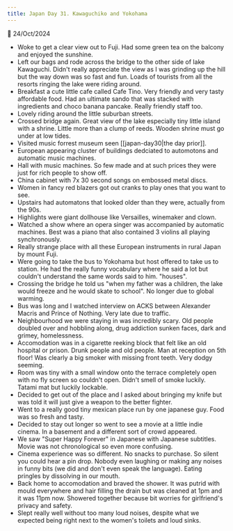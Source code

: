 ```yaml
---
title: Japan Day 31. Kawaguchiko and Yokohama
---
```

🌱
24/Oct/2024

- Woke to get a clear view out to Fuji. Had some green tea on the balcony and enjoyed the sunshine.
- Left our bags and rode across the bridge to the other side of lake Kawaguchi. Didn't really appreciate the view as I was grinding up the hill but the way down was so fast and fun. Loads of tourists from all the resorts ringing the lake were riding around.
- Breakfast a cute little cafe called Cafe Tino. Very friendly and very tasty affordable food. Had an ultimate sando that was stacked with ingredients and choco banana pancake. Really friendly staff too.
- Lovely riding around the little suburban streets.
- Crossed bridge again. Great view of the lake especially tiny little island with a shrine. Little more than a clump of reeds. Wooden shrine must go under at low tides.
- Visited music forrest museum seen [[japan-day30|the day prior]]. 
- European appearing cluster of buildings dedciated to automotons and automatic music machines.
- Hall with music machines. So few made and at such prices they were just for rich people to show off. 
- China cabinet with 7x 30 second songs on embossed metal discs.
- Women in fancy red blazers got out cranks to play ones that you want to see.
- Upstairs had automatons that looked older than they were, actually from the 90s.
- Highlights were giant dollhouse like Versailles, winemaker and clown.
- Watched a show where an opera singer was accompanied by automatic machines. Best was a piano that also contained 3 violins all playing synchronously.
- Really strange place with all these European instruments in rural Japan by mount Fuji.
- Were going to take the bus to Yokohama but host offered to take us to station. He had the really funny vocabulary where he said a lot but  couldn't understand the same words said to him. "houses".
- Crossing the bridge he told us "when my father was a children, the lake would freeze and he would skate to school". No longer due to global warming.
- Bus was long and I watched interview on ACKS between Alexander Macris and Prince of Nothing.
Very late due to traffic.
- Neighbourhood we were staying in was incredibly scary. Old people doubled over and hobbling along, drug addiction sunken faces, dark and grimey, homelessness.
- Accomodation was in a cigarette reeking block that felt like an old hospital or prison. Drunk people and old people. Man at reception on 5th floor! Was clearly a big smoker with missing front teeth. Very dodgy seeming.
- Room was tiny with a small window onto the terrace completely open with no fly screen so couldn't open. Didn't smell of smoke luckily. Tatami mat but luckily lockable.
- Decided to get out of the place and I asked about bringing my knife but was told it will just give a weapon to the better fighter.
- Went to a really good tiny mexican place run by one japanese guy. Food was so fresh and tasty.
- Decided to stay out longer so went to see a movie at a little indie cinema. In a basement and a different sort of crowd appeared.
- We saw "Super Happy Forever" in Japanese with Japanese subtitles. Movie was not chronological so even more confusing.
- Cinema experience was so different. No snacks to purchase. So silent you could hear a pin drop. Nobody even laughing or making any noises in funny bits (we did and don't even speak the language). Eating pringles by dissolving in our mouth.
- Back home to accomodation and braved the shower. It was putrid with mould everywhere and hair filling the drain but was cleaned at 1pm and it was 11pm now. Showered together because bit worries for girlfriend's privacy and safety.
- Slept really well without too many loud noises, despite what we expected being right next to the women's toilets and loud sinks.



